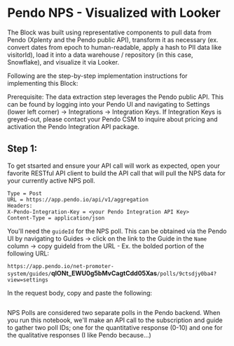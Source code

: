 # Pendo NPS - Visualized with Looker

The Block was built using representative components to pull data from Pendo (Xplenty and the Pendo public API), transform it as necessary (ex. convert dates from epoch to human-readable, apply a hash to PII data like visitorId), load it into a data warehouse / repository (in this case, Snowflake), and visualize it via Looker.

Following are the step-by-step implementation instructions for implementing this Block:  

Prerequisite:  The data extraction step leverages the Pendo public API.  This can be found by logging into your Pendo UI and navigating to Settings (lower left corner) -> Integrations -> Integration Keys.  If Integration Keys is greyed-out, please contact your Pendo CSM to inquire about pricing and activation the Pendo Integration API  package.

## Step 1:

To get stsarted and ensure your API call will work as expected, open your favorite RESTful API client to build the API call that will pull the NPS data for your currently active NPS poll.

```
Type = Post
URL = https://app.pendo.io/api/v1/aggregation
Headers: 
X-Pendo-Integration-Key = <your Pendo Integration API Key>
Content-Type = application/json
```

You'll  need the `guideId` for the NPS poll.  This can be obtained via the Pendo UI by navigating to Guides -> click on the link to the Guide in the `Name` column -> copy guideId from the URL - Ex. the bolded portion of the following URL: 

`https://app.pendo.io/net-promoter-system/guides/`**qlONt_EWU0g5bMvCagtCdd05Xas**`/polls/9ctsdjy0ba4?view=settings`

In the request body, copy and paste the following:

```

```

NPS Polls are considered two separate polls in the Pendo backend.  When you run this notebook, we'll make an API call to the subscription and guide to gather two poll IDs; one for the quantitative response (0-10) and one for the qualitative responses (I like Pendo because...) 

